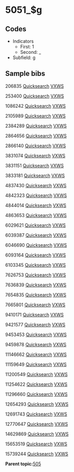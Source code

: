 # 5051\_$g

## Codes

-   Indicators
    -   First: 1
    -   Second: \_
-   Subfield: g

## Sample bibs

206835 [Quicksearch](https://search.library.yale.edu/catalog/206835) [VXWS](http://prodorbis.library.yale.edu:7014/vxws/GetHoldingsService?bibId=206835)

253400 [Quicksearch](https://search.library.yale.edu/catalog/253400) [VXWS](http://prodorbis.library.yale.edu:7014/vxws/GetHoldingsService?bibId=253400)

1086242 [Quicksearch](https://search.library.yale.edu/catalog/1086242) [VXWS](http://prodorbis.library.yale.edu:7014/vxws/GetHoldingsService?bibId=1086242)

2105989 [Quicksearch](https://search.library.yale.edu/catalog/2105989) [VXWS](http://prodorbis.library.yale.edu:7014/vxws/GetHoldingsService?bibId=2105989)

2384289 [Quicksearch](https://search.library.yale.edu/catalog/2384289) [VXWS](http://prodorbis.library.yale.edu:7014/vxws/GetHoldingsService?bibId=2384289)

2864656 [Quicksearch](https://search.library.yale.edu/catalog/2864656) [VXWS](http://prodorbis.library.yale.edu:7014/vxws/GetHoldingsService?bibId=2864656)

2866140 [Quicksearch](https://search.library.yale.edu/catalog/2866140) [VXWS](http://prodorbis.library.yale.edu:7014/vxws/GetHoldingsService?bibId=2866140)

3831074 [Quicksearch](https://search.library.yale.edu/catalog/3831074) [VXWS](http://prodorbis.library.yale.edu:7014/vxws/GetHoldingsService?bibId=3831074)

3831151 [Quicksearch](https://search.library.yale.edu/catalog/3831151) [VXWS](http://prodorbis.library.yale.edu:7014/vxws/GetHoldingsService?bibId=3831151)

3833181 [Quicksearch](https://search.library.yale.edu/catalog/3833181) [VXWS](http://prodorbis.library.yale.edu:7014/vxws/GetHoldingsService?bibId=3833181)

4837430 [Quicksearch](https://search.library.yale.edu/catalog/4837430) [VXWS](http://prodorbis.library.yale.edu:7014/vxws/GetHoldingsService?bibId=4837430)

4842323 [Quicksearch](https://search.library.yale.edu/catalog/4842323) [VXWS](http://prodorbis.library.yale.edu:7014/vxws/GetHoldingsService?bibId=4842323)

4844014 [Quicksearch](https://search.library.yale.edu/catalog/4844014) [VXWS](http://prodorbis.library.yale.edu:7014/vxws/GetHoldingsService?bibId=4844014)

4863653 [Quicksearch](https://search.library.yale.edu/catalog/4863653) [VXWS](http://prodorbis.library.yale.edu:7014/vxws/GetHoldingsService?bibId=4863653)

6029621 [Quicksearch](https://search.library.yale.edu/catalog/6029621) [VXWS](http://prodorbis.library.yale.edu:7014/vxws/GetHoldingsService?bibId=6029621)

6039387 [Quicksearch](https://search.library.yale.edu/catalog/6039387) [VXWS](http://prodorbis.library.yale.edu:7014/vxws/GetHoldingsService?bibId=6039387)

6046690 [Quicksearch](https://search.library.yale.edu/catalog/6046690) [VXWS](http://prodorbis.library.yale.edu:7014/vxws/GetHoldingsService?bibId=6046690)

6093164 [Quicksearch](https://search.library.yale.edu/catalog/6093164) [VXWS](http://prodorbis.library.yale.edu:7014/vxws/GetHoldingsService?bibId=6093164)

6103345 [Quicksearch](https://search.library.yale.edu/catalog/6103345) [VXWS](http://prodorbis.library.yale.edu:7014/vxws/GetHoldingsService?bibId=6103345)

7626753 [Quicksearch](https://search.library.yale.edu/catalog/7626753) [VXWS](http://prodorbis.library.yale.edu:7014/vxws/GetHoldingsService?bibId=7626753)

7636839 [Quicksearch](https://search.library.yale.edu/catalog/7636839) [VXWS](http://prodorbis.library.yale.edu:7014/vxws/GetHoldingsService?bibId=7636839)

7654835 [Quicksearch](https://search.library.yale.edu/catalog/7654835) [VXWS](http://prodorbis.library.yale.edu:7014/vxws/GetHoldingsService?bibId=7654835)

7665801 [Quicksearch](https://search.library.yale.edu/catalog/7665801) [VXWS](http://prodorbis.library.yale.edu:7014/vxws/GetHoldingsService?bibId=7665801)

9410171 [Quicksearch](https://search.library.yale.edu/catalog/9410171) [VXWS](http://prodorbis.library.yale.edu:7014/vxws/GetHoldingsService?bibId=9410171)

9421577 [Quicksearch](https://search.library.yale.edu/catalog/9421577) [VXWS](http://prodorbis.library.yale.edu:7014/vxws/GetHoldingsService?bibId=9421577)

9453453 [Quicksearch](https://search.library.yale.edu/catalog/9453453) [VXWS](http://prodorbis.library.yale.edu:7014/vxws/GetHoldingsService?bibId=9453453)

9459878 [Quicksearch](https://search.library.yale.edu/catalog/9459878) [VXWS](http://prodorbis.library.yale.edu:7014/vxws/GetHoldingsService?bibId=9459878)

11146662 [Quicksearch](https://search.library.yale.edu/catalog/11146662) [VXWS](http://prodorbis.library.yale.edu:7014/vxws/GetHoldingsService?bibId=11146662)

11159649 [Quicksearch](https://search.library.yale.edu/catalog/11159649) [VXWS](http://prodorbis.library.yale.edu:7014/vxws/GetHoldingsService?bibId=11159649)

11200549 [Quicksearch](https://search.library.yale.edu/catalog/11200549) [VXWS](http://prodorbis.library.yale.edu:7014/vxws/GetHoldingsService?bibId=11200549)

11254622 [Quicksearch](https://search.library.yale.edu/catalog/11254622) [VXWS](http://prodorbis.library.yale.edu:7014/vxws/GetHoldingsService?bibId=11254622)

11296660 [Quicksearch](https://search.library.yale.edu/catalog/11296660) [VXWS](http://prodorbis.library.yale.edu:7014/vxws/GetHoldingsService?bibId=11296660)

12654293 [Quicksearch](https://search.library.yale.edu/catalog/12654293) [VXWS](http://prodorbis.library.yale.edu:7014/vxws/GetHoldingsService?bibId=12654293)

12691743 [Quicksearch](https://search.library.yale.edu/catalog/12691743) [VXWS](http://prodorbis.library.yale.edu:7014/vxws/GetHoldingsService?bibId=12691743)

12770647 [Quicksearch](https://search.library.yale.edu/catalog/12770647) [VXWS](http://prodorbis.library.yale.edu:7014/vxws/GetHoldingsService?bibId=12770647)

14629869 [Quicksearch](https://search.library.yale.edu/catalog/14629869) [VXWS](http://prodorbis.library.yale.edu:7014/vxws/GetHoldingsService?bibId=14629869)

15653519 [Quicksearch](https://search.library.yale.edu/catalog/15653519) [VXWS](http://prodorbis.library.yale.edu:7014/vxws/GetHoldingsService?bibId=15653519)

15739244 [Quicksearch](https://search.library.yale.edu/catalog/15739244) [VXWS](http://prodorbis.library.yale.edu:7014/vxws/GetHoldingsService?bibId=15739244)

**Parent topic:**[505](../../tags/505/505.md)


